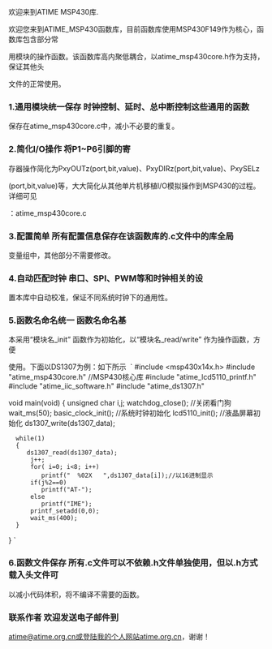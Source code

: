 欢迎来到ATIME MSP430库.

欢迎您来到ATIME_MSP430函数库，目前函数库使用MSP430F149作为核心，函数库包含部分常

用模块的操作函数。该函数库高内聚低耦合，以atime_msp430core.h作为支持，保证其他头

文件的正常使用。 

### 1.通用模块统一保存 时钟控制、延时、总中断控制这些通用的函数

保存在atime_msp430core.c中，减小不必要的重复。 

### 2.简化I/O操作 将P1~P6引脚的寄

存器操作简化为PxyOUTz(port,bit,value)、PxyDIRz(port,bit,value)、PxySELz

(port,bit,value)等，大大简化从其他单片机移植I/O模拟操作到MSP430的过程。详细可见

：atime_msp430core.c 

### 3.配置简单 所有配置信息保存在该函数库的.c文件中的库全局

变量组中，其他部分不需要修改。 

### 4.自动匹配时钟 串口、SPI、PWM等和时钟相关的设

置本库中自动校准，保证不同系统时钟下的通用性。 

### 5.函数名命名统一 函数名命名基

本采用“模块名_init” 函数作为初始化，以“模块名_read/write” 作为操作函数，方便

使用。下面以DS1307为例：如下所示 
`
  #include <msp430x14x.h>
  #include "atime_msp430core.h"                  //MSP430核心库
  #include "atime_lcd5110_printf.h"
  #include "atime_iic_software.h"
  #include "atime_ds1307.h"

  void main(void)
  {
     unsigned char i,j;
      watchdog_close();                          //关闭看门狗
      wait_ms(50);
      basic_clock_init();                        //系统时钟初始化
      lcd5110_init();                            //液晶屏幕初始化
      ds1307_write(ds1307_data);
      
      while(1)
      {
         ds1307_read(ds1307_data);
          j++;
          for( i=0; i<8; i++)
             printf("  %02X   ",ds1307_data[i]);//以16进制显示
          if(j%2==0)
             printf("AT-");
          else
             printf("IME");
          printf_setadd(0,0);
          wait_ms(400);
      } 
  }
`

### 6.函数文件保存 所有.c文件可以不依赖.h文件单独使用，但以.h方式载入头文件可

以减小代码体积，将不编译不需要的函数。

### 联系作者 欢迎发送电子邮件到

atime@atime.org.cn或登陆我的个人网站atime.org.cn，谢谢！
